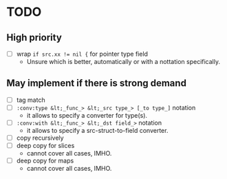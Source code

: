 TODO
====

High priority
-------------

- [ ] wrap `if src.xx != nil {` for pointer type field
  - Unsure which is better, automatically or with a nottation specifically.

May implement if there is strong demand
---------------------------------------

- [ ] tag match
- [ ] `:conv:type &lt;_func_> &lt;_src type_> [_to type_]` notation
  - it allows to specify a converter for type(s).
- [ ] `:conv:with &lt;_func_> &lt;_dst field_>` notation
  - it allows to specify a src-struct-to-field converter.
- [ ] copy recursively
- [ ] deep copy for slices
  - cannot cover all cases, IMHO.
- [ ] deep copy for maps
  - cannot cover all cases, IMHO.
